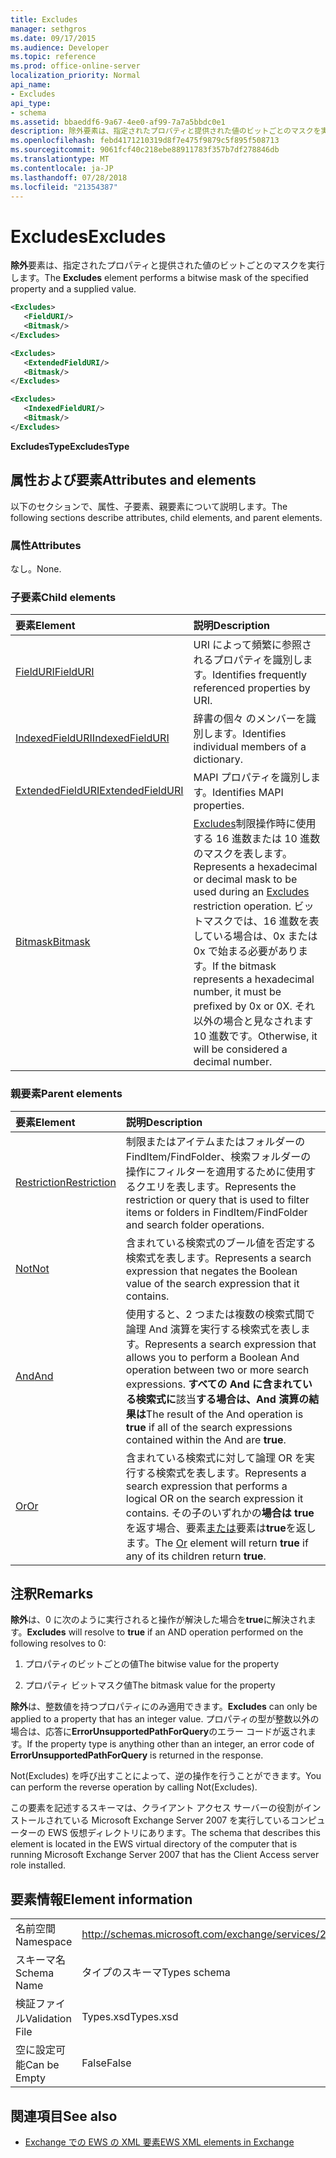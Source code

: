 ```yaml
---
title: Excludes
manager: sethgros
ms.date: 09/17/2015
ms.audience: Developer
ms.topic: reference
ms.prod: office-online-server
localization_priority: Normal
api_name:
- Excludes
api_type:
- schema
ms.assetid: bbaeddf6-9a67-4ee0-af99-7a7a5bbdc0e1
description: 除外要素は、指定されたプロパティと提供された値のビットごとのマスクを実行します。
ms.openlocfilehash: febd4171210319d8f7e475f9879c5f895f508713
ms.sourcegitcommit: 9061fcf40c218ebe88911783f357b7df278846db
ms.translationtype: MT
ms.contentlocale: ja-JP
ms.lasthandoff: 07/28/2018
ms.locfileid: "21354387"
---
```

# <a name="excludes"></a><span data-ttu-id="3dfe0-103">Excludes</span><span class="sxs-lookup"><span data-stu-id="3dfe0-103">Excludes</span></span>

<span data-ttu-id="3dfe0-104">**除外**要素は、指定されたプロパティと提供された値のビットごとのマスクを実行します。</span><span class="sxs-lookup"><span data-stu-id="3dfe0-104">The **Excludes** element performs a bitwise mask of the specified property and a supplied value.</span></span> 
  
```xml
<Excludes>
   <FieldURI/>
   <Bitmask/>
</Excludes>
```

```xml
<Excludes>
   <ExtendedFieldURI/> 
   <Bitmask/>
</Excludes>
```

```xml
<Excludes>
   <IndexedFieldURI/> 
   <Bitmask/>
</Excludes>
```

<span data-ttu-id="3dfe0-105">**ExcludesType**</span><span class="sxs-lookup"><span data-stu-id="3dfe0-105">**ExcludesType**</span></span>

## <a name="attributes-and-elements"></a><span data-ttu-id="3dfe0-106">属性および要素</span><span class="sxs-lookup"><span data-stu-id="3dfe0-106">Attributes and elements</span></span>

<span data-ttu-id="3dfe0-107">以下のセクションで、属性、子要素、親要素について説明します。</span><span class="sxs-lookup"><span data-stu-id="3dfe0-107">The following sections describe attributes, child elements, and parent elements.</span></span>
  
### <a name="attributes"></a><span data-ttu-id="3dfe0-108">属性</span><span class="sxs-lookup"><span data-stu-id="3dfe0-108">Attributes</span></span>

<span data-ttu-id="3dfe0-109">なし。</span><span class="sxs-lookup"><span data-stu-id="3dfe0-109">None.</span></span>
  
### <a name="child-elements"></a><span data-ttu-id="3dfe0-110">子要素</span><span class="sxs-lookup"><span data-stu-id="3dfe0-110">Child elements</span></span>

|<span data-ttu-id="3dfe0-111">**要素**</span><span class="sxs-lookup"><span data-stu-id="3dfe0-111">**Element**</span></span>|<span data-ttu-id="3dfe0-112">**説明**</span><span class="sxs-lookup"><span data-stu-id="3dfe0-112">**Description**</span></span>|
|:-----|:-----|
|[<span data-ttu-id="3dfe0-113">FieldURI</span><span class="sxs-lookup"><span data-stu-id="3dfe0-113">FieldURI</span></span>](fielduri.md) <br/> |<span data-ttu-id="3dfe0-114">URI によって頻繁に参照されるプロパティを識別します。</span><span class="sxs-lookup"><span data-stu-id="3dfe0-114">Identifies frequently referenced properties by URI.</span></span>  <br/> |
|[<span data-ttu-id="3dfe0-115">IndexedFieldURI</span><span class="sxs-lookup"><span data-stu-id="3dfe0-115">IndexedFieldURI</span></span>](indexedfielduri.md) <br/> |<span data-ttu-id="3dfe0-116">辞書の個々 のメンバーを識別します。</span><span class="sxs-lookup"><span data-stu-id="3dfe0-116">Identifies individual members of a dictionary.</span></span>  <br/> |
|[<span data-ttu-id="3dfe0-117">ExtendedFieldURI</span><span class="sxs-lookup"><span data-stu-id="3dfe0-117">ExtendedFieldURI</span></span>](extendedfielduri.md) <br/> |<span data-ttu-id="3dfe0-118">MAPI プロパティを識別します。</span><span class="sxs-lookup"><span data-stu-id="3dfe0-118">Identifies MAPI properties.</span></span>  <br/> |
|[<span data-ttu-id="3dfe0-119">Bitmask</span><span class="sxs-lookup"><span data-stu-id="3dfe0-119">Bitmask</span></span>](bitmask.md) <br/> |<span data-ttu-id="3dfe0-120">[Excludes](excludes.md)制限操作時に使用する 16 進数または 10 進数のマスクを表します。</span><span class="sxs-lookup"><span data-stu-id="3dfe0-120">Represents a hexadecimal or decimal mask to be used during an [Excludes](excludes.md) restriction operation.</span></span> <span data-ttu-id="3dfe0-121">ビットマスクでは、16 進数を表している場合は、0x または 0x で始まる必要があります。</span><span class="sxs-lookup"><span data-stu-id="3dfe0-121">If the bitmask represents a hexadecimal number, it must be prefixed by 0x or 0X.</span></span> <span data-ttu-id="3dfe0-122">それ以外の場合と見なされます 10 進数です。</span><span class="sxs-lookup"><span data-stu-id="3dfe0-122">Otherwise, it will be considered a decimal number.</span></span>  <br/> |
   
### <a name="parent-elements"></a><span data-ttu-id="3dfe0-123">親要素</span><span class="sxs-lookup"><span data-stu-id="3dfe0-123">Parent elements</span></span>

|<span data-ttu-id="3dfe0-124">**要素**</span><span class="sxs-lookup"><span data-stu-id="3dfe0-124">**Element**</span></span>|<span data-ttu-id="3dfe0-125">**説明**</span><span class="sxs-lookup"><span data-stu-id="3dfe0-125">**Description**</span></span>|
|:-----|:-----|
|[<span data-ttu-id="3dfe0-126">Restriction</span><span class="sxs-lookup"><span data-stu-id="3dfe0-126">Restriction</span></span>](restriction.md) <br/> |<span data-ttu-id="3dfe0-127">制限またはアイテムまたはフォルダーの FindItem/FindFolder、検索フォルダーの操作にフィルターを適用するために使用するクエリを表します。</span><span class="sxs-lookup"><span data-stu-id="3dfe0-127">Represents the restriction or query that is used to filter items or folders in FindItem/FindFolder and search folder operations.</span></span>  <br/> |
|[<span data-ttu-id="3dfe0-128">Not</span><span class="sxs-lookup"><span data-stu-id="3dfe0-128">Not</span></span>](not.md) <br/> |<span data-ttu-id="3dfe0-129">含まれている検索式のブール値を否定する検索式を表します。</span><span class="sxs-lookup"><span data-stu-id="3dfe0-129">Represents a search expression that negates the Boolean value of the search expression that it contains.</span></span>  <br/> |
|[<span data-ttu-id="3dfe0-130">And</span><span class="sxs-lookup"><span data-stu-id="3dfe0-130">And</span></span>](and.md) <br/> |<span data-ttu-id="3dfe0-131">使用すると、2 つまたは複数の検索式間で論理 And 演算を実行する検索式を表します。</span><span class="sxs-lookup"><span data-stu-id="3dfe0-131">Represents a search expression that allows you to perform a Boolean And operation between two or more search expressions.</span></span> <span data-ttu-id="3dfe0-132">**すべての And に含まれている検索式に**該当**する場合は、And 演算の結果は**</span><span class="sxs-lookup"><span data-stu-id="3dfe0-132">The result of the And operation is **true** if all of the search expressions contained within the And are **true**.</span></span>  <br/> |
|[<span data-ttu-id="3dfe0-133">Or</span><span class="sxs-lookup"><span data-stu-id="3dfe0-133">Or</span></span>](or.md) <br/> |<span data-ttu-id="3dfe0-134">含まれている検索式に対して論理 OR を実行する検索式を表します。</span><span class="sxs-lookup"><span data-stu-id="3dfe0-134">Represents a search expression that performs a logical OR on the search expression it contains.</span></span> <span data-ttu-id="3dfe0-135">その子のいずれかの**場合は true**を返す場合、要素[または](or.md)要素は**true**を返します。</span><span class="sxs-lookup"><span data-stu-id="3dfe0-135">The [Or](or.md) element will return **true** if any of its children return **true**.</span></span>  <br/> |
   
## <a name="remarks"></a><span data-ttu-id="3dfe0-136">注釈</span><span class="sxs-lookup"><span data-stu-id="3dfe0-136">Remarks</span></span>

<span data-ttu-id="3dfe0-137">**除外**は、0 に次のように実行されると操作が解決した場合を**true**に解決されます。</span><span class="sxs-lookup"><span data-stu-id="3dfe0-137">**Excludes** will resolve to **true** if an AND operation performed on the following resolves to 0:</span></span> 
  
1. <span data-ttu-id="3dfe0-138">プロパティのビットごとの値</span><span class="sxs-lookup"><span data-stu-id="3dfe0-138">The bitwise value for the property</span></span>
    
2. <span data-ttu-id="3dfe0-139">プロパティ ビットマスク値</span><span class="sxs-lookup"><span data-stu-id="3dfe0-139">The bitmask value for the property</span></span>
    
<span data-ttu-id="3dfe0-140">**除外**は、整数値を持つプロパティにのみ適用できます。</span><span class="sxs-lookup"><span data-stu-id="3dfe0-140">**Excludes** can only be applied to a property that has an integer value.</span></span> <span data-ttu-id="3dfe0-141">プロパティの型が整数以外の場合は、応答に**ErrorUnsupportedPathForQuery**のエラー コードが返されます。</span><span class="sxs-lookup"><span data-stu-id="3dfe0-141">If the property type is anything other than an integer, an error code of **ErrorUnsupportedPathForQuery** is returned in the response.</span></span> 
  
<span data-ttu-id="3dfe0-142">Not(Excludes) を呼び出すことによって、逆の操作を行うことができます。</span><span class="sxs-lookup"><span data-stu-id="3dfe0-142">You can perform the reverse operation by calling Not(Excludes).</span></span>
  
<span data-ttu-id="3dfe0-143">この要素を記述するスキーマは、クライアント アクセス サーバーの役割がインストールされている Microsoft Exchange Server 2007 を実行しているコンピューターの EWS 仮想ディレクトリにあります。</span><span class="sxs-lookup"><span data-stu-id="3dfe0-143">The schema that describes this element is located in the EWS virtual directory of the computer that is running Microsoft Exchange Server 2007 that has the Client Access server role installed.</span></span>
  
## <a name="element-information"></a><span data-ttu-id="3dfe0-144">要素情報</span><span class="sxs-lookup"><span data-stu-id="3dfe0-144">Element information</span></span>

|||
|:-----|:-----|
|<span data-ttu-id="3dfe0-145">名前空間</span><span class="sxs-lookup"><span data-stu-id="3dfe0-145">Namespace</span></span>  <br/> |http://schemas.microsoft.com/exchange/services/2006/types  <br/> |
|<span data-ttu-id="3dfe0-146">スキーマ名</span><span class="sxs-lookup"><span data-stu-id="3dfe0-146">Schema Name</span></span>  <br/> |<span data-ttu-id="3dfe0-147">タイプのスキーマ</span><span class="sxs-lookup"><span data-stu-id="3dfe0-147">Types schema</span></span>  <br/> |
|<span data-ttu-id="3dfe0-148">検証ファイル</span><span class="sxs-lookup"><span data-stu-id="3dfe0-148">Validation File</span></span>  <br/> |<span data-ttu-id="3dfe0-149">Types.xsd</span><span class="sxs-lookup"><span data-stu-id="3dfe0-149">Types.xsd</span></span>  <br/> |
|<span data-ttu-id="3dfe0-150">空に設定可能</span><span class="sxs-lookup"><span data-stu-id="3dfe0-150">Can be Empty</span></span>  <br/> |<span data-ttu-id="3dfe0-151">False</span><span class="sxs-lookup"><span data-stu-id="3dfe0-151">False</span></span>  <br/> |
   
## <a name="see-also"></a><span data-ttu-id="3dfe0-152">関連項目</span><span class="sxs-lookup"><span data-stu-id="3dfe0-152">See also</span></span>

- [<span data-ttu-id="3dfe0-153">Exchange での EWS の XML 要素</span><span class="sxs-lookup"><span data-stu-id="3dfe0-153">EWS XML elements in Exchange</span></span>](ews-xml-elements-in-exchange.md)

